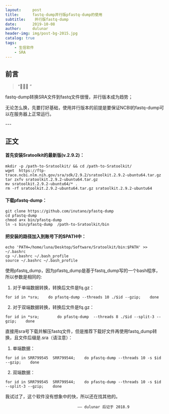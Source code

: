 ```yaml
---
layout:     post
title:      fastq-dump并行版pfastq-dump的使用
subtitle:    并行版fastq-dump
date:       2019-10-08
author:     dulunar
header-img: img/post-bg-2015.jpg
catalog: true
tags:
    - 生信软件
    - SRA
---
```



## 前言
> “🙉🙉🙉 ”

fastq-dump转换SRA文件到fastq文件很慢，并行版本成为趋势；

无论怎么换，先要打好基础，使用并行版本的前提是要保证NCBI的fastq-dump可以在服务器上正常运行。

<p id = "build"></p>
---

## 正文

#### 首先安装Sratoolkit的最新版(v.2.9.2)：
```shell
mkdir -p /path-to-Sratoolkit/ && cd /path-to-Sratoolkit/
wget  https://ftp-trace.ncbi.nlm.nih.gov/sra/sdk/2.9.2/sratoolkit.2.9.2-ubuntu64.tar.gz 
tar zxfv sratoolkit.2.9.2-ubuntu64.tar.gz
mv sratoolkit.2.9.2-ubuntu64/* . 
rm -rf sratoolkit.2.9.2-ubuntu64.tar.gz sratoolkit.2.9.2-ubuntu64
```

#### 下载pfastq-dump：
```shell
git clone https://github.com/inutano/pfastq-dump 
cd pfastq-dump 
chmod a+x bin/pfastq-dump 
ln -s bin/pfastq-dump  /path-to-Sratoolkit/bin
```

#### 把安装的路径加入到账号下的$PATH中：
```shell
echo 'PATH=/home/luna/Desktop/Software/Sratoolkit/bin:$PATH' >> ~/.bashrc
cp ~/.bashrc ~/.bash_profile 
source ~/.bashrc ~/.bash_profile
```

使用pfastq_dump，因为pfastq_dump是基于fastq_dump写的一个bash程序，所以参数是相同的:

1. 对于单端数据转换，转换后文件是fq.gz：
```shell
for id in *sra;    do pfastq-dump --threads 10 ./$id --gzip;    done 
```

2. 对于双端数据转换，转换后文件是fq.gz：
```shell
for id in *sra;        do pfastq-dump  --threads 8 ./$id --split-3 --gzip;    done 
```

直接用sra号下载并解压fastq文件，但是推荐下载好文件再使用fastq_dump转换，且文件后缀是.sra（请注意）：
1. 单端数据：
```shell
for id in SRR799545  SRR799544;    do pfastq-dump --threads 10 -s $id --gzip;    done
```

2. 双端数据：
```shell
for id in SRR799545  SRR799544;    do pfastq-dump --threads 10 -s $id --split-3 --gzip;    done
```

我试过了，这个软件没有想象中的快，所以还在找其他的。

									—— dulunar 后记于 2018.9